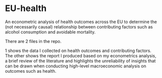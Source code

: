 # EU-health
An econometric analysis of health outcomes across the EU to determine the (not necessarily causal) relationship between contributing factors such as alcohol consumption and avoidable mortality.

There are 2 files in the repo.

1 shows the data I collected on health outcomes and contributing factors.
The other shows the report I produced based on my econometrics analysis, a brief review of the literature and highlights the unreliability of insights that can be drawn when conducting high-level macroeconomic analysis on outcomes such as health.
